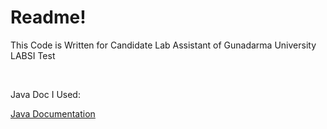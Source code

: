 <h1>Readme!</h1>
<p>This Code is Written for Candidate Lab Assistant of Gunadarma University LABSI Test<p> <br>
<p>Java Doc I Used:</p> <a href="https://www.w3schools.com/java/default.asp">Java Documentation</a>